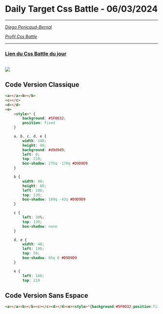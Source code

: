 # Daily Target Css Battle - 06/03/2024

<hr>

[<em>Diego Penicaud-Bernal</em>](https://github.com/Diego-PB)

[<em>Profil Css Battle</em>](https://cssbattle.dev/player/diegopb)

<hr>

### [Lien du Css Battle du jour](https://cssbattle.dev/play/M6tKYFqVaSqkWkh0B6Zt)

<br>
<img src="https://firebasestorage.googleapis.com/v0/b/cssbattleapp.appspot.com/o/user%2Fummd3POvEDfFyeFvVdOMG3OOrwE2%2Ftargets%2Ftarget_OCsLA1q.png?alt=media">

## Code Version Classique

```html
<a></a><b></b>
<c></c>
<d></d>
<e>
    <style>* {
        background: #5F0032;
        position: fixed
    }

    a, b, c, d, e {
        width: 140;
        height: 40;
        background: #d9d9d9;
        left: 0;
        top: 210;
        box-shadow: 275q -170q #D9D9D9
    }

    b {
        width: 40;
        height: 80;
        left: 100;
        top: 130;
        box-shadow: 169q -43q #D9D9D9
    }

    c {
        left: 30%;
        top: 130;
        box-shadow: none
    }

    d, e {
        width: 40;
        left: 100;
        top: 50;
        box-shadow: 85q 0 #D9D9D9
    }

    e {
        left: 180;
        top: 210
```

## Code Version Sans Espace

```html
<a></a><b></b><c></c><d></d><e><style>*{background:#5F0032;position:fixed}a,b,c,d,e{width:140;height:40;background:#d9d9d9;left:0;top:210;box-shadow:275q -170q#D9D9D9}b{width:40;height:80;left:100;top:130;box-shadow:169q -43q#D9D9D9}c{left:30%;top:130;box-shadow:none}d,e{width:40;left:100;top:50;box-shadow:85q 0#D9D9D9}e{left:180;top:210
```